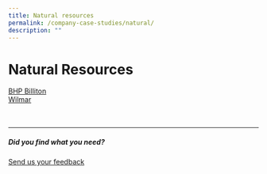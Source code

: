 ```yaml
---
title: Natural resources
permalink: /company-case-studies/natural/
description: ""
---
```

# Natural Resources 
[BHP Billiton](https://www.edb.gov.sg/content/edb/en/our-industries/company-highlights/bhp.html)  
[Wilmar](https://www.edb.gov.sg/content/edb/en/our-industries/company-highlights/wilmar.html)
<br>
<br>
<br>

<hr>

##### Did you find what you need?
[Send us your feedback](https://form.gov.sg/642693623cb98f001239be0d)